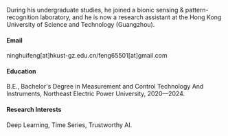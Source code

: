 
During his undergraduate studies, he joined a bionic sensing & pattern-recognition laboratory, and he is now a research assistant at the Hong Kong University of Science and Technology (Guangzhou).

#### Email
ninghuifeng[at]hkust-gz.edu.cn/feng65501[at]gmail.com
#### Education
B.E., Bachelor's Degree in Measurement and Control Technology And Instruments, Northeast Electric Power University, 2020—2024.

#### Research Interests
Deep Learning, Time Series, Trustworthy AI.

